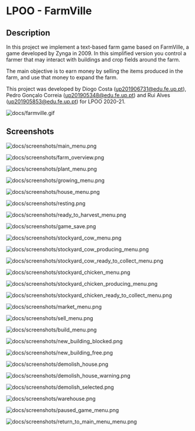 # LPOO - FarmVille

## Description

In this project we implement a text-based farm game based on FarmVille, a game developed by Zynga in 2009.
In this simplified version you control a farmer that may interact with buildings and crop fields around the farm.

The main objective is to earn money by selling the items produced in the farm, and use that money to expand the farm.

This project was developed by Diogo Costa (up201906731@edu.fe.up.pt), Pedro Gonçalo Correia (up201905348@edu.fe.up.pt) and Rui Alves (up201905853@edu.fe.up.pt) for LPOO 2020-21.

![docs/farmville.gif](docs/farmville.gif)


## Screenshots

![docs/screenshots/main_menu.png](docs/screenshots/main_menu.png)

![docs/screenshots/farm_overview.png](docs/screenshots/farm_overview.png)

![docs/screenshots/plant_menu.png](docs/screenshots/plant_menu.png)

![docs/screenshots/growing_menu.png](docs/screenshots/growing_menu.png)

![docs/screenshots/house_menu.png](docs/screenshots/house_menu.png)

![docs/screenshots/resting.png](docs/screenshots/resting.png)

![docs/screenshots/ready_to_harvest_menu.png](docs/screenshots/ready_to_harvest_menu.png)

![docs/screenshots/game_save.png](docs/screenshots/game_save.png)

![docs/screenshots/stockyard_cow_menu.png](docs/screenshots/stockyard_cow_menu.png)

![docs/screenshots/stockyard_cow_producing_menu.png](docs/screenshots/stockyard_cow_producing_menu.png)

![docs/screenshots/stockyard_cow_ready_to_collect_menu.png](docs/screenshots/stockyard_cow_ready_to_collect_menu.png)

![docs/screenshots/stockyard_chicken_menu.png](docs/screenshots/stockyard_chicken_menu.png)

![docs/screenshots/stockyard_chicken_producing_menu.png](docs/screenshots/stockyard_chicken_producing_menu.png)

![docs/screenshots/stockyard_chicken_ready_to_collect_menu.png](docs/screenshots/stockyard_chicken_ready_to_collect_menu.png)

![docs/screenshots/market_menu.png](docs/screenshots/market_menu.png)

![docs/screenshots/sell_menu.png](docs/screenshots/sell_menu.png)

![docs/screenshots/build_menu.png](docs/screenshots/build_menu.png)

![docs/screenshots/new_building_blocked.png](docs/screenshots/new_building_blocked.png)

![docs/screenshots/new_building_free.png](docs/screenshots/new_building_free.png)

![docs/screenshots/demolish_house.png](docs/screenshots/demolish_house.png)

![docs/screenshots/demolish_house_warning.png](docs/screenshots/demolish_house_warning.png)

![docs/screenshots/demolish_selected.png](docs/screenshots/demolish_selected.png)

![docs/screenshots/warehouse.png](docs/screenshots/warehouse.png)

![docs/screenshots/paused_game_menu.png](docs/screenshots/paused_game_menu.png)

![docs/screenshots/return_to_main_menu_menu.png](docs/screenshots/return_to_main_menu_menu.png)
